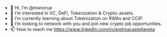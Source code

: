- 👋 Hi, I’m @manorup
- 👀 I’m interested in VC, DeFi, Tokenization & Crypto-assets.
- 🌱 I’m currently learning about Tokenization on RWAs and CCIP.
- 💞️ I’m looking to network with you and join new crypto job opportunities.
- 📫 How to reach me https://www.linkedin.com/in/andreacastellaneta
